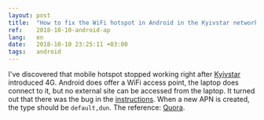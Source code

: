 ```yaml
---
layout: post
title:  "How to fix the WiFi hotspot in Android in the Kyivstar network"
ref:    2018-10-10-android-ap
lang:   en
date:   2018-10-10 23:25:11 +03:00
tags:   android
---
```


I've discovered that mobile hotspot stopped working right after
[Kyivstar](http://kyivstar.ua) introduced 4G. Android does offer a WiFi access
point, the laptop does connect to it, but no external site can be accessed from
the laptop. It turned out that there was the bug in the
[instructions](https://kyivstar.ua/uk/support/settings/mobile_internet). When a
new APN is created, the type should be `default,dun`. The reference: 
[Quora](https://www.quora.com/I-am-not-able-to-share-internet-through-my-mobile-Moto-G-neither-through-WiFi-nor-through-USB-tethering-What-should-I-do).
